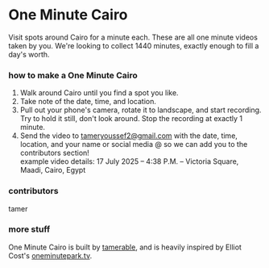 # One Minute Cairo
Visit spots around Cairo for a minute each. These are all one minute videos taken by you. We're looking to collect 1440 minutes, exactly enough to fill a day's worth.

### how to make a One Minute Cairo
1. Walk around Cairo until you find a spot you like.
2. Take note of the date, time, and location.
3. Pull out your phone's camera, rotate it to landscape, and start recording. Try to hold it still, don't look around. Stop the recording at exactly 1 minute.
4. Send the video to tameryoussef2@gmail.com with the date, time, location, and your name or social media @ so we can add you to the contributors section!  
example video details: 17 July 2025 – 4:38 P.M. – Victoria Square, Maadi, Cairo, Egypt

### contributors
tamer

### more stuff
One Minute Cairo is built by [tamerable](https://tamerable.com), and is heavily inspired by Elliot Cost's [oneminutepark.tv](https://oneminutepark.tv).
